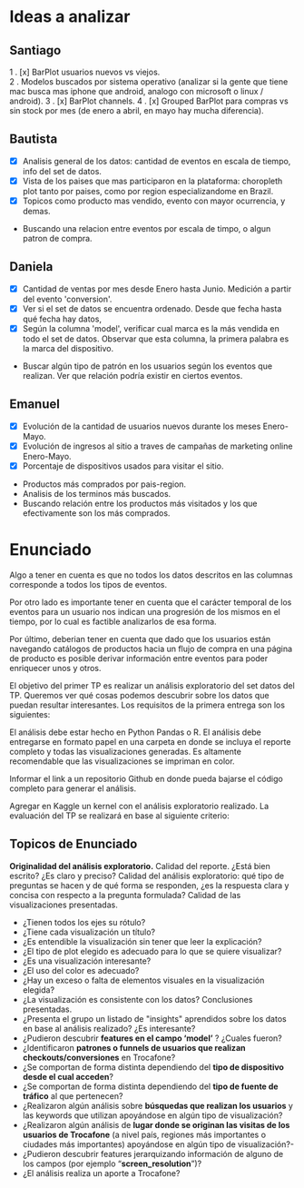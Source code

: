 # Ideas a analizar

## Santiago 

1 . [x] BarPlot usuarios nuevos vs viejos.  
2 . Modelos buscados por sistema operativo (analizar si la gente que tiene mac busca mas iphone que android, analogo con microsoft o linux / android).
3 . [x] BarPlot channels.
4 . [x] Grouped BarPlot para compras vs sin stock por mes (de enero a abril, en mayo hay mucha diferencia).

## Bautista

- [x] Analisis general de los datos: cantidad de eventos en escala de tiempo, info del set de datos.
- [x] Vista de los paises que mas participaron en la plataforma: choropleth plot tanto por paises, como por region
especializandome en Brazil.
- [x] Topicos como producto mas vendido, evento con mayor ocurrencia, y demas.

* Buscando una relacion entre eventos por escala de timpo, o algun patron de compra.

## Daniela
- [x] Cantidad de ventas por mes desde Enero hasta Junio. Medición a partir del evento 'conversion'.
- [x] Ver si el set de datos se encuentra ordenado. Desde que fecha hasta qué fecha hay datos,
- [x] Según la columna 'model', verificar cual marca es la más vendida en todo el set de datos. Observar que esta columna, la primera palabra es la marca del dispositivo. 
- Buscar algún tipo de patrón en los usuarios según los eventos que realizan. Ver que relación podría existir en ciertos eventos.

## Emanuel

- [x] Evolución de la cantidad de usuarios nuevos durante los meses Enero-Mayo.
- [x] Evolución de ingresos al sitio a traves de campañas de marketing online Enero-Mayo.
- [x] Porcentaje de dispositivos usados para visitar el sitio.

* Productos más comprados por pais-region.
* Analisis de los terminos más buscados.
* Buscando relación entre los productos más visitados y los que efectivamente son los más comprados.

# Enunciado 

Algo a tener en cuenta es que no todos los datos descritos en las columnas corresponde a
todos los tipos de eventos.

Por otro lado es importante tener en cuenta que el carácter temporal de los eventos para un
usuario nos indican una progresión de los mismos en el tiempo, por lo cual es factible
analizarlos de esa forma.

Por último, deberian tener en cuenta que dado que los usuarios están navegando catálogos de
productos hacia un flujo de compra en una página de producto es posible derivar información
entre eventos para poder enriquecer unos y otros.

El objetivo del primer TP es realizar un análisis exploratorio del set 
datos del TP. Queremos ver qué cosas podemos descubrir sobre los datos que puedan resultar interesantes. Los
requisitos de la primera entrega son los siguientes:

El análisis debe estar hecho en Python Pandas o R.
El análisis debe entregarse en formato papel en una carpeta en donde se incluya el
reporte completo y todas las visualizaciones generadas. Es altamente recomendable
que las visualizaciones se impriman en color.

Informar el link a un repositorio Github en donde pueda bajarse el código completo para
generar el análisis.

Agregar en Kaggle un kernel con el análisis exploratorio realizado.
La evaluación del TP se realizará en base al siguiente criterio:


## Topicos de Enunciado

**Originalidad del análisis exploratorio.** 
Calidad del reporte. ¿Está bien escrito? ¿Es claro y preciso?
Calidad del análisis exploratorio: qué tipo de preguntas se hacen y de qué forma se
responden, ¿es la respuesta clara y concisa con respecto a la pregunta formulada?
Calidad de las visualizaciones presentadas.
- ¿Tienen todos los ejes su rótulo?
- ¿Tiene cada visualización un título?
- ¿Es entendible la visualización sin tener que leer la explicación?
- ¿El tipo de plot elegido es adecuado para lo que se quiere visualizar?
- ¿Es una visualización interesante?
- ¿El uso del color es adecuado?
- ¿Hay un exceso o falta de elementos visuales en la visualización elegida?
- ¿La visualización es consistente con los datos?
Conclusiones presentadas.
- ¿Presenta el grupo un listado de "insights" aprendidos sobre los datos en base al
análisis realizado? ¿Es interesante?
- ¿Pudieron descubrir **features en el campo ‘model’** ? ¿Cuales fueron?
- ¿Identificaron **patrones o funnels de usuarios que realizan
checkouts/conversiones** en Trocafone?
- ¿Se comportan de forma distinta dependiendo del **tipo de dispositivo
desde el cual acceden**?
- ¿Se comportan de forma distinta dependiendo del **tipo de fuente de
tráfico** al que pertenecen?
- ¿Realizaron algún análisis sobre **búsquedas que realizan los usuarios** y las
keywords que utilizan apoyándose en algún tipo de visualización?
- ¿Realizaron algún análisis de **lugar donde se originan las visitas de los usuarios
de Trocafone** (a nivel país, regiones más importantes o ciudades más
importantes) apoyándose en algún tipo de visualización?-
- ¿Pudieron descubrir features jerarquizando información de alguno de los
campos (por ejemplo “**screen_resolution**”)?
- ¿El análisis realiza un aporte a Trocafone?
